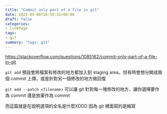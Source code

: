```yaml
---
title: "Commit only part of a file in git"
date: 2022-05-06T16:59:32+08:00
draft: false
categories:
- linkPage
tags:
- git
summary: "tags: git"
---
```

https://stackoverflow.com/questions/1085162/commit-only-part-of-a-file-in-git

`git add` 預設會將檔案有修改的地方都加入到 staging area，但有時會想分開成兩個 commit 上傳，或是針對另一個修改的地方做回復

`git add --patch <filename>` 可以讓 git 針對每一塊修改的地方，讓你選擇要作為 commit 還是放棄作為 commit

而這篇就是在說明選項的全名是什麼XDDD 因為 git 裡面寫的是縮寫

